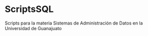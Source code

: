 # ScriptsSQL
Scripts para la materia Sistemas de Administración de Datos en la Universidad de Guanajuato
